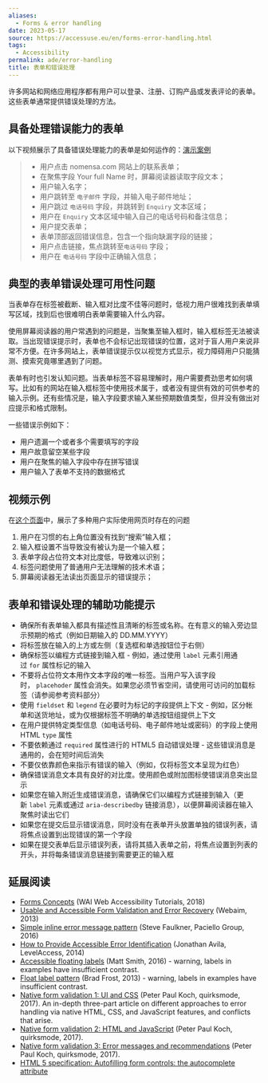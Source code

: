 ```yaml
---
aliases:
  - Forms & error handling
date: 2023-05-17
source: https://accessuse.eu/en/forms-error-handling.html
tags:
  - Accessibility
permalink: ade/error-handling
title: 表单和错误处理
---
```

许多网站和网络应用程序都有用户可以登录、注册、订购产品或发表评论的表单。这些表单通常提供错误处理的方法。

## 具备处理错误能力的表单

以下视频展示了具备错误处理能力的表单是如何运作的：[演示案例](https://accessuse.eu/files/accessuse/video/nomensa-contact-form/nomensa-contact-form.mp4)

>- 用户点击 nomensa.com 网站上的联系表单；
>- 在聚焦字段 Your full Name 时，屏幕阅读器读取字段文本；
>- 用户输入名字；
>- 用户跳转至 `电子邮件` 字段，并输入电子邮件地址；
>- 用户跳过 `电话号码` 字段，并跳转到 `Enquiry` 文本区域；
>- 用户在 `Enquiry` 文本区域中输入自己的电话号码和备注信息；
>- 用户提交表单；
>- 表单顶部返回错误信息，包含一个指向缺漏字段的链接；
>- 用户点击链接，焦点跳转至`电话号码` 字段；
>- 用户在 `电话号码` 字段中正确输入信息；

## 典型的表单错误处理可用性问题

当表单存在标签被截断、输入框对比度不佳等问题时，低视力用户很难找到表单填写区域，找到后也很难明白表单需要输入什么内容。

使用屏幕阅读器的用户常遇到的问题是，当聚集至输入框时，输入框标签无法被读取。当出现错误提示时，表单也不会标记出现错误的位置，这对于盲人用户来说非常不方便。在许多网站上，表单错误提示仅以视觉方式显示，视力障碍用户只能猜测、摸索究竟哪里遇到了问题。

表单有时也引发认知问题。当表单标签不容易理解时，用户需要费劲思考如何填写。比如有的网站在输入框标签中使用技术属于，或者没有提供有效的可供参考的输入示例。还有些情况是，输入字段要求输入某些预期数值类型，但并没有做出对应提示和格式限制。

一些错误示例如下：
- 用户遗漏一个或者多个需要填写的字段
- 用户故意留空某些字段
- 用户在聚焦的输入字段中存在拼写错误
- 用户输入了表单不支持的数据格式

## 视频示例

在[这个页面](https://accessuse.eu/en/forms-error-handling.html)中，展示了多种用户实际使用网页时存在的问题
1. 用户在习惯的右上角位置没有找到“搜索”输入框；
2. 输入框设置不当导致没有被认为是一个输入框；
3. 表单字段占位符文本对比度低，导致难以识别；
4. 标签问题使用了普通用户无法理解的技术术语；
5. 屏幕阅读器无法读出页面显示的错误提示；

## 表单和错误处理的辅助功能提示

- 确保所有表单输入都具有描述性且清晰的标签或名称。在有意义的输入旁边显示预期的格式（例如日期输入的 DD.MM.YYYY）
- 将标签放在输入的上方或左侧（复选框和单选按钮位于右侧）
- 确保标签以编程方式链接到输入框 - 例如，通过使用 `label` 元素引用通过 `for` 属性标记的输入
- 不要将占位符文本用作文本字段的唯一标签。当用户写入该字段时， `placehoder` 属性会消失。如果您必须节省空间，请使用可访问的加载标签（请参阅参考资料部分）
- 使用 `fieldset` 和 `legend` 在必要时为标记的字段提供上下文 - 例如，区分帐单和送货地址，或为仅根据标签不明确的单选按钮组提供上下文
- 在用户提供特定类型信息（如电话号码、电子邮件地址或密码）的字段上使用 HTML `type` 属性
- 不要依赖通过 `required` 属性进行的 HTML5 自动错误处理 - 这些错误消息是通用的，会在短时间后消失
- 不要仅依靠颜色来指示有错误的输入（例如，仅将标签文本呈现为红色）
- 确保错误消息文本具有良好的对比度。使用颜色或附加图标使错误消息突出显示
- 如果您在输入附近生成错误消息，请确保它们以编程方式链接到输入（更新 `label` 元素或通过 `aria-describedby` 链接消息），以便屏幕阅读器在输入聚焦时读出它们
- 如果您在提交后显示错误消息，同时没有在表单开头放置单独的错误列表，请将焦点设置到出现错误的第一个字段
- 如果在提交表单后显示错误列表，请将其插入表单之前，将焦点设置到列表的开头，并将每条错误消息链接到需要更正的输入框

## 延展阅读

-   [Forms Concepts](https://www.w3.org/WAI/tutorials/forms/) (WAI Web Accessibility Tutorials, 2018)
-   [Usable and Accessible Form Validation and Error Recovery](https://webaim.org/techniques/formvalidation/) (Webaim, 2013)
-   [Simple inline error message pattern](https://developer.paciellogroup.com/blog/2016/01/simple-inline-error-message-pattern/) (Steve Faulkner, Paciello Group, 2016)
-   [How to Provide Accessible Error Identification](https://www.levelaccess.com/how-to-provide-accessible-error-identification/) (Jonathan Avila, LevelAccess, 2014)
-   [Accessible floating labels](https://allthingssmitty.com/2016/09/25/accessible-floating-labels/) (Matt Smith, 2016) - warning, labels in examples have insufficient contrast.
-   [Float label pattern](http://bradfrost.com/blog/post/float-label-pattern/) (Brad Frost, 2013) - warning, labels in examples have insufficient contrast.
-   [Native form validation 1: UI and CSS](https://www.quirksmode.org/blog/archives/2017/12/native_form_val.html) (Peter Paul Koch, quirksmode, 2017). An in-depth three-part article on different approaches to error handling via native HTML, CSS, and JavaScript features, and conflicts that arise.
-   [Native form validation 2: HTML and JavaScript](https://www.quirksmode.org/blog/archives/2017/12/native_form_val_1.html) (Peter Paul Koch, quirksmode, 2017).
-   [Native form validation 3: Error messages and recommendations](https://www.quirksmode.org/blog/archives/2017/12/native_form_val_2.html) (Peter Paul Koch, quirksmode, 2017).
-   [HTML 5 specification: Autofilling form controls: the autocomplete attribute](https://www.w3.org/TR/html5/sec-forms.html#autofilling-form-controls-the-autocomplete-attribute)